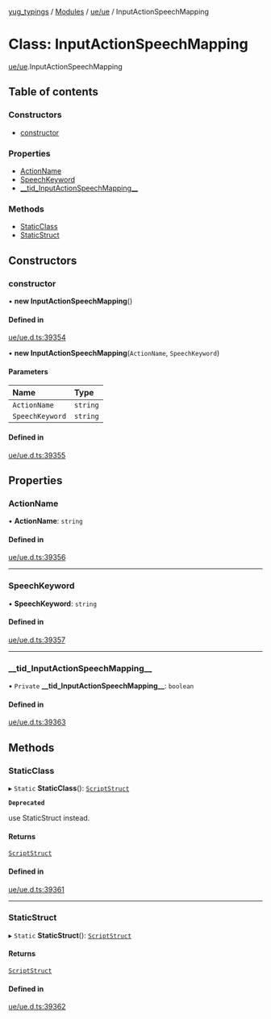 [yug_typings](../README.md) / [Modules](../modules.md) / [ue/ue](../modules/ue_ue.md) / InputActionSpeechMapping

# Class: InputActionSpeechMapping

[ue/ue](../modules/ue_ue.md).InputActionSpeechMapping

## Table of contents

### Constructors

- [constructor](ue_ue.InputActionSpeechMapping.md#constructor)

### Properties

- [ActionName](ue_ue.InputActionSpeechMapping.md#actionname)
- [SpeechKeyword](ue_ue.InputActionSpeechMapping.md#speechkeyword)
- [\_\_tid\_InputActionSpeechMapping\_\_](ue_ue.InputActionSpeechMapping.md#__tid_inputactionspeechmapping__)

### Methods

- [StaticClass](ue_ue.InputActionSpeechMapping.md#staticclass)
- [StaticStruct](ue_ue.InputActionSpeechMapping.md#staticstruct)

## Constructors

### constructor

• **new InputActionSpeechMapping**()

#### Defined in

[ue/ue.d.ts:39354](https://github.com/YugMetaverse/yug_typings/blob/25cad34/ue/ue.d.ts#L39354)

• **new InputActionSpeechMapping**(`ActionName`, `SpeechKeyword`)

#### Parameters

| Name | Type |
| :------ | :------ |
| `ActionName` | `string` |
| `SpeechKeyword` | `string` |

#### Defined in

[ue/ue.d.ts:39355](https://github.com/YugMetaverse/yug_typings/blob/25cad34/ue/ue.d.ts#L39355)

## Properties

### ActionName

• **ActionName**: `string`

#### Defined in

[ue/ue.d.ts:39356](https://github.com/YugMetaverse/yug_typings/blob/25cad34/ue/ue.d.ts#L39356)

___

### SpeechKeyword

• **SpeechKeyword**: `string`

#### Defined in

[ue/ue.d.ts:39357](https://github.com/YugMetaverse/yug_typings/blob/25cad34/ue/ue.d.ts#L39357)

___

### \_\_tid\_InputActionSpeechMapping\_\_

• `Private` **\_\_tid\_InputActionSpeechMapping\_\_**: `boolean`

#### Defined in

[ue/ue.d.ts:39363](https://github.com/YugMetaverse/yug_typings/blob/25cad34/ue/ue.d.ts#L39363)

## Methods

### StaticClass

▸ `Static` **StaticClass**(): [`ScriptStruct`](ue_ue.ScriptStruct.md)

**`Deprecated`**

use StaticStruct instead.

#### Returns

[`ScriptStruct`](ue_ue.ScriptStruct.md)

#### Defined in

[ue/ue.d.ts:39361](https://github.com/YugMetaverse/yug_typings/blob/25cad34/ue/ue.d.ts#L39361)

___

### StaticStruct

▸ `Static` **StaticStruct**(): [`ScriptStruct`](ue_ue.ScriptStruct.md)

#### Returns

[`ScriptStruct`](ue_ue.ScriptStruct.md)

#### Defined in

[ue/ue.d.ts:39362](https://github.com/YugMetaverse/yug_typings/blob/25cad34/ue/ue.d.ts#L39362)
